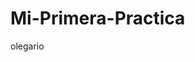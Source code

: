 # Mi-Primera-Practica
olegario
<html>
<head>
<title>Menu Desplegable</title>
<style type="text/css">
			
* {
     margin:0px;
	padding:0px;
		}
			
	#header {
		margin:auto;
		width:500px;
		font-family:Arial, Helvetica, sans-serif;
		}
			
		ul, ol {
		list-style:none;
			}
			
			.nav > li {
				float:left;
			}
			
			.nav li a {
				background-color:#000;
				color:#fff;
				text-decoration:none;
				padding:10px 12px;
				display:block;
			}
			
			.nav li a:hover {
				background-color:#434343;
			}
			
			.nav li ul {
				display:none;
				position:absolute;
				min-width:140px;
			}
			
			.nav li:hover > ul {
				display:block;
			}
			
			.nav li ul li {
				position:relative;
			}
			
			.nav li ul li ul {
				right:-140px;
				top:0px;
			}
			
		</style>
	</head>
	<body>
		<div id="header">
			<ul class="nav">
				<li><a href="">Inicio</a></li>
				<li><a href="">Servicios</a>
					<ul>
						<li><a href="">Submenu1</a></li>
						<li><a href="">Submenu2</a></li>
						<li><a href="">Submenu3</a></li>
						<li><a href="">Submenu4</a>
							<ul>
								<li><a href="">Submenu1</a></li>
								<li><a href="">Submenu2</a></li>
								<li><a href="">Submenu3</a></li>
								<li><a href="">Submenu4</a></li>
							</ul>
						</li>
					</ul>
				</li>
				<li><a href="">Acerca de</a>
					<ul>
						<li><a href="">Submenu1</a></li>
						<li><a href="">Submenu2</a></li>
						<li><a href="">Submenu3</a></li>
						<li><a href="">Submenu4</a></li>
					</ul>
				</li>
				<li><a href="">Contacto</a></li>
			</ul>
		</div>
	</body>
</html>

